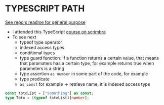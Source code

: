# TYPESCRIPT PATH

[See repo's readme for general purpose](README.md)

- I attended this TypeScript [course on scrimbra](typescript-training-from-free-code-camp)
- To see next
  - typeof type operator 
  - indexed access types 
  - conditional types 
  - type guard function: if a function returns a certain value, that means that paramaters has a certain type, for example returns true when parameters is a string
  - type assertion `as number` in some part of the code, for example 
  - type predicate
  - `as const` for example -> retrieve name, it is indexed access type
```typescript
const totoList = ["something"] as const;
type Toto = (typeof totoList)[number];
```
  